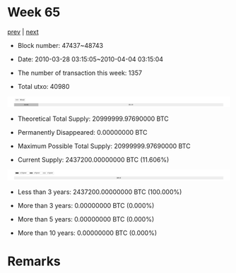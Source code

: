 # Week 65

[prev](week0064.md) | [next](week0066.md)

- Block number: 47437~48743

- Date: 2010-03-28 03:15:05~2010-04-04 03:15:04

- The number of transaction this week: 1357

- Total utxo: 40980

![](../images/mined_week0065.png)

- Theoretical Total Supply: 20999999.97690000 BTC

- Permanently Disappeared: 0.00000000 BTC

- Maximum Possible Total Supply: 20999999.97690000 BTC

- Current Supply: 2437200.00000000 BTC (11.606%)

![](../images/year_week0065.png)


- Less than 3 years: 2437200.00000000 BTC (100.000%)

- More than 3 years: 0.00000000 BTC (0.000%)

- More than 5 years: 0.00000000 BTC (0.000%)

- More than 10 years: 0.00000000 BTC (0.000%)

# Remarks

